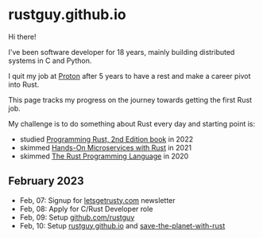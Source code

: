 # rustguy.github.io

Hi there!

I've been software developer for 18 years, mainly building distributed systems in C and Python. 

I quit my job at [Proton](https://proton.me/) after 5 years to have a rest and make a career pivot into Rust.

This page tracks my progress on the journey towards getting the first Rust job.

My challenge is to do something about Rust every day and starting point is:

* studied [Programming Rust, 2nd Edition book](https://www.oreilly.com/library/view/programming-rust-2nd/9781492052586/) in 2022
* skimmed [Hands-On Microservices with Rust](https://www.amazon.pl/Hands-Microservices-Rust-scalable-microservices/dp/1789342759/) in 2021
* skimmed [The Rust Programming Language](https://doc.rust-lang.org/book/) in 2020

## February 2023

* Feb, 07: Signup for [letsgetrusty.com](https://letsgetrusty.com/) newsletter
* Feb, 08: Apply for C/Rust Developer role
* Feb, 09: Setup [github.com/rustguy](https://github.com/rustguy)
* Feb, 10: Setup [rustguy.github.io](https://rustguy.github.io/) and [save-the-planet-with-rust](https://github.com/rustguy/save-the-planet-with-rust)
